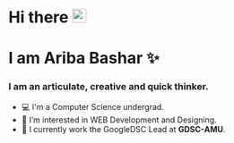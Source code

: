 # Hi there <img src="https://raw.githubusercontent.com/MartinHeinz/MartinHeinz/master/wave.gif" width="25px">
# I am Ariba Bashar :sparkles:

### I am an articulate, creative and quick thinker.

- 💻 I'm a Computer Science undergrad.
- 👀 I’m interested in WEB Development and Designing.
- 🌱 I currently work the GoogleDSC Lead at **GDSC-AMU**.
